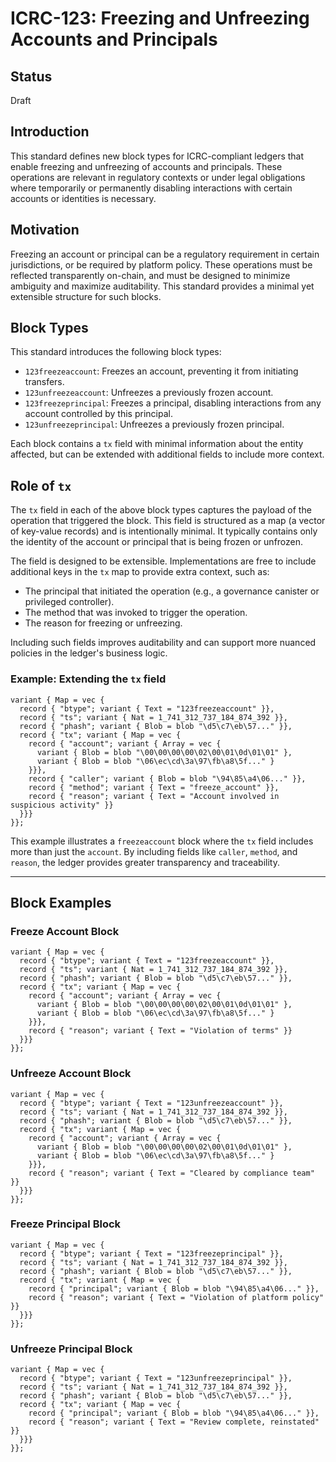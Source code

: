 # ICRC-123: Freezing and Unfreezing Accounts and Principals

## Status

Draft

## Introduction

This standard defines new block types for ICRC-compliant ledgers that enable freezing and unfreezing of accounts and principals. These operations are relevant in regulatory contexts or under legal obligations where temporarily or permanently disabling interactions with certain accounts or identities is necessary.

## Motivation

Freezing an account or principal can be a regulatory requirement in certain jurisdictions, or be required by platform policy. These operations must be reflected transparently on-chain, and must be designed to minimize ambiguity and maximize auditability. This standard provides a minimal yet extensible structure for such blocks.

## Block Types

This standard introduces the following block types:

- `123freezeaccount`: Freezes an account, preventing it from initiating transfers.
- `123unfreezeaccount`: Unfreezes a previously frozen account.
- `123freezeprincipal`: Freezes a principal, disabling interactions from any account controlled by this principal.
- `123unfreezeprincipal`: Unfreezes a previously frozen principal.

Each block contains a `tx` field with minimal information about the entity affected, but can be extended with additional fields to include more context.

## Role of `tx`

The `tx` field in each of the above block types captures the payload of the operation that triggered the block. This field is structured as a map (a vector of key-value records) and is intentionally minimal. It typically contains only the identity of the account or principal that is being frozen or unfrozen.

The field is designed to be extensible. Implementations are free to include additional keys in the `tx` map to provide extra context, such as:

- The principal that initiated the operation (e.g., a governance canister or privileged controller).
- The method that was invoked to trigger the operation.
- The reason for freezing or unfreezing.

Including such fields improves auditability and can support more nuanced policies in the ledger's business logic.

### Example: Extending the `tx` field

```motoko
variant { Map = vec {
  record { "btype"; variant { Text = "123freezeaccount" }},
  record { "ts"; variant { Nat = 1_741_312_737_184_874_392 }},
  record { "phash"; variant { Blob = blob "\d5\c7\eb\57..." }},
  record { "tx"; variant { Map = vec {
    record { "account"; variant { Array = vec {
      variant { Blob = blob "\00\00\00\00\02\00\01\0d\01\01" },
      variant { Blob = blob "\06\ec\cd\3a\97\fb\a8\5f..." }
    }}},
    record { "caller"; variant { Blob = blob "\94\85\a4\06..." }},
    record { "method"; variant { Text = "freeze_account" }},
    record { "reason"; variant { Text = "Account involved in suspicious activity" }}
  }}}
}};
```

This example illustrates a `freezeaccount` block where the `tx` field includes more than just the `account`. By including fields like `caller`, `method`, and `reason`, the ledger provides greater transparency and traceability.

---

## Block Examples

### Freeze Account Block

```motoko
variant { Map = vec {
  record { "btype"; variant { Text = "123freezeaccount" }},
  record { "ts"; variant { Nat = 1_741_312_737_184_874_392 }},
  record { "phash"; variant { Blob = blob "\d5\c7\eb\57..." }},
  record { "tx"; variant { Map = vec {
    record { "account"; variant { Array = vec {
      variant { Blob = blob "\00\00\00\00\02\00\01\0d\01\01" },
      variant { Blob = blob "\06\ec\cd\3a\97\fb\a8\5f..." }
    }}},
    record { "reason"; variant { Text = "Violation of terms" }}
  }}}
}};
```

### Unfreeze Account Block

```motoko
variant { Map = vec {
  record { "btype"; variant { Text = "123unfreezeaccount" }},
  record { "ts"; variant { Nat = 1_741_312_737_184_874_392 }},
  record { "phash"; variant { Blob = blob "\d5\c7\eb\57..." }},
  record { "tx"; variant { Map = vec {
    record { "account"; variant { Array = vec {
      variant { Blob = blob "\00\00\00\00\02\00\01\0d\01\01" },
      variant { Blob = blob "\06\ec\cd\3a\97\fb\a8\5f..." }
    }}},
    record { "reason"; variant { Text = "Cleared by compliance team" }}
  }}}
}};
```

### Freeze Principal Block

```motoko
variant { Map = vec {
  record { "btype"; variant { Text = "123freezeprincipal" }},
  record { "ts"; variant { Nat = 1_741_312_737_184_874_392 }},
  record { "phash"; variant { Blob = blob "\d5\c7\eb\57..." }},
  record { "tx"; variant { Map = vec {
    record { "principal"; variant { Blob = blob "\94\85\a4\06..." }},
    record { "reason"; variant { Text = "Violation of platform policy" }}
  }}}
}};
```

### Unfreeze Principal Block

```motoko
variant { Map = vec {
  record { "btype"; variant { Text = "123unfreezeprincipal" }},
  record { "ts"; variant { Nat = 1_741_312_737_184_874_392 }},
  record { "phash"; variant { Blob = blob "\d5\c7\eb\57..." }},
  record { "tx"; variant { Map = vec {
    record { "principal"; variant { Blob = blob "\94\85\a4\06..." }},
    record { "reason"; variant { Text = "Review complete, reinstated" }}
  }}}
}};
```
